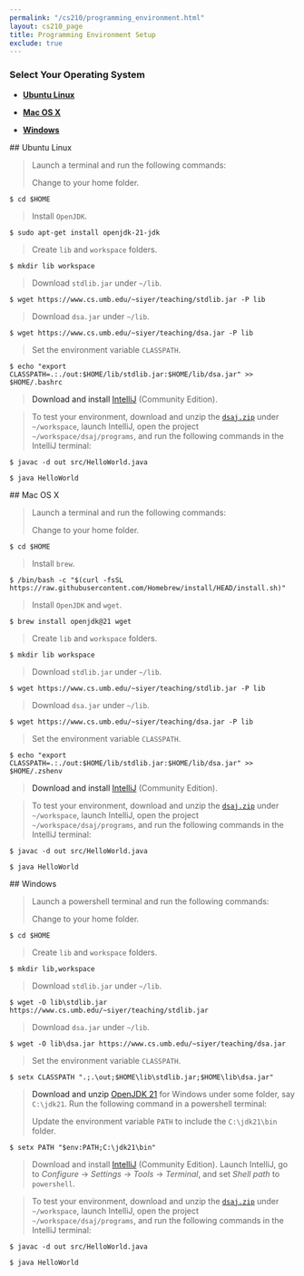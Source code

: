 ```yaml
---
permalink: "/cs210/programming_environment.html"
layout: cs210_page
title: Programming Environment Setup
exclude: true
---
```


### Select Your Operating System

- [**Ubuntu Linux**](#linux)

- [**Mac OS X**](#mac) 

- [**Windows**](#win) 

<a name="linux"/>
## Ubuntu Linux

> Launch a terminal and run the following commands:
>
> Change to your home folder.
```
$ cd $HOME
```
>
> Install `OpenJDK`.
```
$ sudo apt-get install openjdk-21-jdk
```
>
> Create `lib` and `workspace` folders.
```
$ mkdir lib workspace
```
>
> Download `stdlib.jar` under `~/lib`.
```
$ wget https://www.cs.umb.edu/~siyer/teaching/stdlib.jar -P lib
```
>
> Download `dsa.jar` under `~/lib`.
```
$ wget https://www.cs.umb.edu/~siyer/teaching/dsa.jar -P lib
```
>
> Set the environment variable `CLASSPATH`.
```
$ echo "export CLASSPATH=.:./out:$HOME/lib/stdlib.jar:$HOME/lib/dsa.jar" >> $HOME/.bashrc
```

> Download and install
[IntelliJ](https://www.jetbrains.com/idea/download/#section=linux) (Community Edition).

> To test your environment, download and unzip the [`dsaj.zip`](https://www.cs.umb.edu/~siyer/teaching/dsaj.zip) under `~/workspace`, launch IntelliJ, open the project `~/workspace/dsaj/programs`, and run the following commands in the IntelliJ terminal:
```
$ javac -d out src/HelloWorld.java
```
>
```
$ java HelloWorld
```

<a name="mac"/>
## Mac OS X

> Launch a terminal and run the following commands: 
>
> Change to your home folder.
```
$ cd $HOME
```
>
> Install `brew`.
```
$ /bin/bash -c "$(curl -fsSL https://raw.githubusercontent.com/Homebrew/install/HEAD/install.sh)"
```
>
> Install `OpenJDK` and `wget`.
```
$ brew install openjdk@21 wget
```
>
> Create `lib` and `workspace` folders.
```
$ mkdir lib workspace
```
>
> Download `stdlib.jar` under `~/lib`.
```
$ wget https://www.cs.umb.edu/~siyer/teaching/stdlib.jar -P lib
```
>
> Download `dsa.jar` under `~/lib`.
```
$ wget https://www.cs.umb.edu/~siyer/teaching/dsa.jar -P lib
```
>
> Set the environment variable `CLASSPATH`.
```
$ echo "export CLASSPATH=.:./out:$HOME/lib/stdlib.jar:$HOME/lib/dsa.jar" >> $HOME/.zshenv
```

> Download and install
[IntelliJ](https://www.jetbrains.com/idea/download/#section=mac) (Community Edition).

> To test your environment, download and unzip the [`dsaj.zip`](https://www.cs.umb.edu/~siyer/teaching/dsaj.zip) under `~/workspace`, launch IntelliJ, open the project `~/workspace/dsaj/programs`, and run the following commands in the IntelliJ terminal:
```
$ javac -d out src/HelloWorld.java
```
>
```
$ java HelloWorld
```

<a name="win"/>
## Windows

> Launch a powershell terminal and run the following commands:
>
> Change to your home folder.
```
$ cd $HOME
```
>
> Create `lib` and `workspace` folders.
```
$ mkdir lib,workspace
```
>
> Download `stdlib.jar` under `~/lib`.
```
$ wget -O lib\stdlib.jar https://www.cs.umb.edu/~siyer/teaching/stdlib.jar
```
>
> Download `dsa.jar` under `~/lib`.
```
$ wget -O lib\dsa.jar https://www.cs.umb.edu/~siyer/teaching/dsa.jar
```
>
> Set the environment variable `CLASSPATH`.
```
$ setx CLASSPATH ".;.\out;$HOME\lib\stdlib.jar;$HOME\lib\dsa.jar"
```

> Download and unzip [OpenJDK 21](https://download.java.net/java/GA/jdk21.0.2/f2283984656d49d69e91c558476027ac/13/GPL/openjdk-21.0.2_windows-x64_bin.zip) for Windows under some folder, say `C:\jdk21`. Run the following command in a powershell terminal:
>
> Update the environment variable `PATH` to include the `C:\jdk21\bin`
folder.
```
$ setx PATH "$env:PATH;C:\jdk21\bin"
```

> Download and install
> [IntelliJ](https://www.jetbrains.com/idea/download/#section=windows)
> (Community Edition). Launch IntelliJ, go to *Configure* &rarr; *Settings* &rarr; *Tools* &rarr; *Terminal*, and set *Shell path* to `powershell`.

> To test your environment, download and unzip the [`dsaj.zip`](https://www.cs.umb.edu/~siyer/teaching/dsaj.zip) under `~/workspace`, launch IntelliJ, open the project `~/workspace/dsaj/programs`, and run the following commands in the IntelliJ terminal:
```
$ javac -d out src/HelloWorld.java
```
>
```
$ java HelloWorld
```
